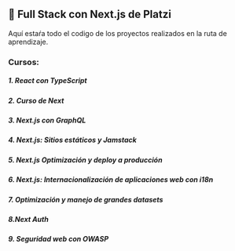 
## 🚀 Full Stack con Next.js de Platzi

Aquí estaŕa todo el codigo de los proyectos realizados en la ruta de aprendizaje.

###  Cursos: 
##### 1. React con TypeScript
##### 2. Curso de Next
##### 3. Next.js con GraphQL
##### 4. Next.js: Sitios estáticos y Jamstack
##### 5. Next.js Optimización y deploy a producción
##### 6. Next.js: Internacionalización de aplicaciones web con i18n
##### 7. Optimización y manejo de grandes datasets
##### 8.Next Auth
##### 9. Seguridad web con OWASP
